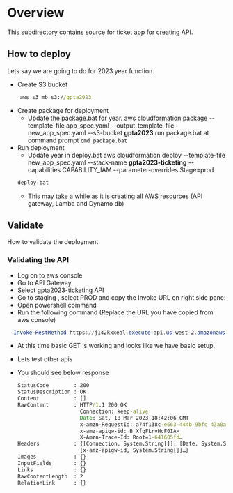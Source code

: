 # Overview

This subdirectory contains source for ticket app for creating API.

## How to deploy

Lets say we are going to do for 2023 year function.

- Create S3 bucket

```cmd
    aws s3 mb s3://gpta2023
```

- Create package for deployment
  - Update the package.bat for year.
    aws cloudformation package --template-file app_spec.yaml --output-template-file new_app_spec.yaml --s3-bucket **gpta2023**
    run package.bat at command prompt
    `cmd
    package.bat
    `
- Run deployment
  - Update year in deploy.bat
    aws cloudformation deploy --template-file new_app_spec.yaml --stack-name **gpta2023-ticketing** --capabilities CAPABILITY_IAM --parameter-overrides Stage=prod
  ```cmd
  deploy.bat
  ```
  - This may take a while as it is creating all AWS resources (API gateway, Lamba and Dynamo db)

## Validate

How to validate the deployment

### Validating the API

* Log on to aws console
* Go to API Gateway
* Select gpta2023-ticketing API
* Go to staging , select PROD and copy the Invoke URL on right side pane:
* Open powershell command
* Run the following command (Replace the URL you have copied from aws console)

```powershell
  Invoke-RestMethod https://j142kxxeal.execute-api.us-west-2.amazonaws.com/Prod/tickets
```
* At this time basic GET is working and looks like we have basic setup.

* Lets test other apis

- You should see below response
    ```cmd
    StatusCode        : 200
    StatusDescription : OK
    Content           : []
    RawContent        : HTTP/1.1 200 OK
                        Connection: keep-alive
                        Date: Sat, 18 Mar 2023 18:42:06 GMT
                        x-amzn-RequestId: a74f138c-e663-444b-9bfc-43a0ae918541
                        x-amz-apigw-id: B_XfqFLrvHcF0IA=
                        X-Amzn-Trace-Id: Root=1-641605fd…
    Headers           : {[Connection, System.String[]], [Date, System.String[]], [x-amzn-RequestId, System.String[]],
                        [x-amz-apigw-id, System.String[]]…}
    Images            : {}
    InputFields       : {}
    Links             : {}
    RawContentLength  : 2
    RelationLink      : {}
    ```
